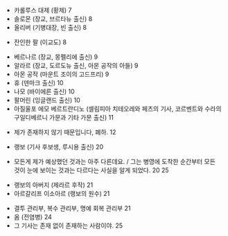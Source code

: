 - 카롤루스 대제 (황제) 7
- 솔로몬 (장교, 브르타뉴 출신) 8
- 올리버 (기병대장, 빈 출신) 8
* 잔인한 팔 (이교도) 8
- 베르나르 (장교, 몽펠리에 출신) 9
- 알라르 (장교, 도르도뉴 출신, 아몬 공작의 아들) 9
- 아몬 공작 (마운트 조이의 고드프리) 9
- 휴 (덴마크 출신) 10
- 나모 (바이에른 출신) 10
- 팔머린 (잉글랜드 출신) 10
- 아질울포 에모 베르트란디노 (셀림피아 치테오레와 페츠의 기사, 코르벤트와 수라의 구일디베르니 가문과 기타 가문 출신) 11
* 제가 존재하지 않기 때문입니다, 폐하. 12
- 랭보 (기사 후보생, 루시용 출신) 20
* 모든게 제가 예상했던 것과는 아주 다른데요. / 그는 병영에 도착한 순간부터 모든 것이 눈에 보이는 것과는 다르다는 사실을 알게 되었다. 20 25
- 랭보의 아버지 (제라르 후작) 21
- 아르갈리프 이소아르 (랭보의 원수) 21
* 결투 관리부, 복수 관리부, 명예 회복 관리부 21
* 옴 (전염병) 24
* 그 기사는 존재 없이 존재하는 사람이야. 25